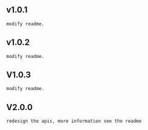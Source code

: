 ## v1.0.1 
    modify readme.
## v1.0.2
    modify readme.
## V1.0.3
    modify readme.
## V2.0.0 
    redesign the apis, more information see the readme